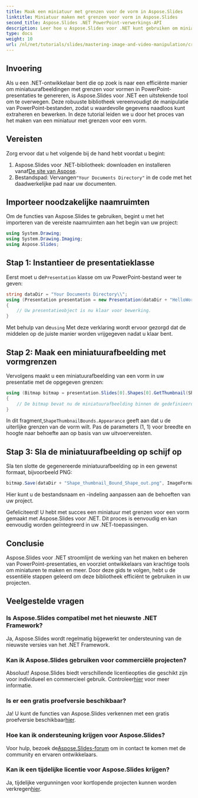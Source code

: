 ```yaml
---
title: Maak een miniatuur met grenzen voor de vorm in Aspose.Slides
linktitle: Miniatuur maken met grenzen voor vorm in Aspose.Slides
second_title: Aspose.Slides .NET PowerPoint-verwerkings-API
description: Leer hoe u Aspose.Slides voor .NET kunt gebruiken om miniatuurafbeeldingen met gedefinieerde grenzen voor vormen in PowerPoint-presentaties te maken. Deze uitgebreide handleiding biedt stapsgewijze instructies.
type: docs
weight: 10
url: /nl/net/tutorials/slides/mastering-image-and-video-manipulation/create-thumbnail-bounds-shape/
---
```

## Invoering

Als u een .NET-ontwikkelaar bent die op zoek is naar een efficiënte manier om miniatuurafbeeldingen met grenzen voor vormen in PowerPoint-presentaties te genereren, is Aspose.Slides voor .NET een uitstekende tool om te overwegen. Deze robuuste bibliotheek vereenvoudigt de manipulatie van PowerPoint-bestanden, zodat u waardevolle gegevens naadloos kunt extraheren en bewerken. In deze tutorial leiden we u door het proces van het maken van een miniatuur met grenzen voor een vorm.

## Vereisten

Zorg ervoor dat u het volgende bij de hand hebt voordat u begint:

1.  Aspose.Slides voor .NET-bibliotheek: downloaden en installeren vanaf[De site van Aspose](https://releases.aspose.com/slides/net/).
2.  Bestandspad: Vervangen`"Your Documents Directory"` in de code met het daadwerkelijke pad naar uw documenten.

## Importeer noodzakelijke naamruimten

Om de functies van Aspose.Slides te gebruiken, begint u met het importeren van de vereiste naamruimten aan het begin van uw project:

```csharp
using System.Drawing;
using System.Drawing.Imaging;
using Aspose.Slides;
```

## Stap 1: Instantieer de presentatieklasse

 Eerst moet u de`Presentation` klasse om uw PowerPoint-bestand weer te geven:

```csharp
string dataDir = "Your Documents Directory\\";
using (Presentation presentation = new Presentation(dataDir + "HelloWorld.pptx"))
{
    // Uw presentatieobject is nu klaar voor bewerking.
}
```

 Met behulp van de`using` Met deze verklaring wordt ervoor gezorgd dat de middelen op de juiste manier worden vrijgegeven nadat u klaar bent.

## Stap 2: Maak een miniatuurafbeelding met vormgrenzen

Vervolgens maakt u een miniatuurafbeelding van een vorm in uw presentatie met de opgegeven grenzen:

```csharp
using (Bitmap bitmap = presentation.Slides[0].Shapes[0].GetThumbnail(ShapeThumbnailBounds.Appearance, 1, 1))
{
    // De bitmap bevat nu de miniatuurafbeelding binnen de gedefinieerde grenzen.
}
```

 In dit fragment,`ShapeThumbnailBounds.Appearance` geeft aan dat u de uiterlijke grenzen van de vorm wilt. Pas de parameters (1, 1) voor breedte en hoogte naar behoefte aan op basis van uw uitvoervereisten.

## Stap 3: Sla de miniatuurafbeelding op schijf op

Sla ten slotte de gegenereerde miniatuurafbeelding op in een gewenst formaat, bijvoorbeeld PNG:

```csharp
bitmap.Save(dataDir + "Shape_thumbnail_Bound_Shape_out.png", ImageFormat.Png);
```

Hier kunt u de bestandsnaam en -indeling aanpassen aan de behoeften van uw project.

Gefeliciteerd! U hebt met succes een miniatuur met grenzen voor een vorm gemaakt met Aspose.Slides voor .NET. Dit proces is eenvoudig en kan eenvoudig worden geïntegreerd in uw .NET-toepassingen.

## Conclusie

Aspose.Slides voor .NET stroomlijnt de werking van het maken en beheren van PowerPoint-presentaties, en voorziet ontwikkelaars van krachtige tools om miniaturen te maken en meer. Door deze gids te volgen, hebt u de essentiële stappen geleerd om deze bibliotheek efficiënt te gebruiken in uw projecten.

## Veelgestelde vragen

### Is Aspose.Slides compatibel met het nieuwste .NET Framework?

Ja, Aspose.Slides wordt regelmatig bijgewerkt ter ondersteuning van de nieuwste versies van het .NET Framework.

### Kan ik Aspose.Slides gebruiken voor commerciële projecten?

 Absoluut! Aspose.Slides biedt verschillende licentieopties die geschikt zijn voor individueel en commercieel gebruik. Controleer[hier](https://purchase.aspose.com/buy) voor meer informatie.

### Is er een gratis proefversie beschikbaar?

 Ja! U kunt de functies van Aspose.Slides verkennen met een gratis proefversie beschikbaar[hier](https://releases.aspose.com/).

### Hoe kan ik ondersteuning krijgen voor Aspose.Slides?

Voor hulp, bezoek de[Aspose.Slides-forum](https://forum.aspose.com/c/slides/11) om in contact te komen met de community en ervaren ontwikkelaars.

### Kan ik een tijdelijke licentie voor Aspose.Slides krijgen?

 Ja, tijdelijke vergunningen voor kortlopende projecten kunnen worden verkregen[hier](https://purchase.aspose.com/temporary-license/).
